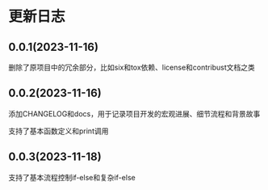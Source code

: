 # 更新日志

## 0.0.1(2023-11-16)
删除了原项目中的冗余部分，比如six和tox依赖、license和contribust文档之类

## 0.0.2(2023-11-16)
添加CHANGELOG和docs，用于记录项目开发的宏观进展、细节流程和背景故事

支持了基本函数定义和print调用

## 0.0.3(2023-11-18)
支持了基本流程控制if-else和复杂if-else

